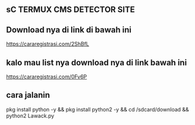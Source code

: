 ## sC TERMUX CMS DETECTOR SITE 


## Download nya di link di bawah ini

https://cararegistrasi.com/2ShBfL

## kalo mau list nya download nya di link bawah ini
https://cararegistrasi.com/0Fv6P


## cara jalanin 

pkg install python -y && pkg install python2 -y && cd /sdcard/download && python2 Lawack.py
